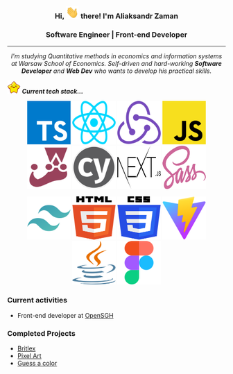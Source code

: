 <h3 align="center"> Hi, <img src="https://raw.githubusercontent.com/ABSphreak/ABSphreak/master/gifs/Hi.gif" width="30px"> there! I'm Aliaksandr Zaman</h3>
<h3 align="center">Software Engineer | Front-end Developer</h3>
<hr>
<em>
<p align="center">
I'm studying Quantitative methods in economics and information systems at Warsaw School of Economics.
 Self-driven and hard-working <b>Software Developer</b> and <b>Web Dev</b>
who wants to develop his practical skills.</p>
</em>


<img src="icons/star.webp" width="30px">&nbsp;***Current tech stack...***
<p align = center>
<img height="100px" width="100px" src="icons/ts-icon.svg" alt="typescript-icon">
<img height="100px" width="100px" src="icons/react-icon.svg" alt="react-icon">
<img height="100px" width="100px" src="icons/redux-icon.svg" alt="redux-icon">
<img height="100px" width="100px" src="icons/javascript-icon.svg" alt="java-script-icon">
<img height="100px" width="100px" src="icons/jest-icon.svg" alt="jest-icon">
<img height="100px" width="100px" src="icons/cypress-icon.svg" alt="cypress-icon">
<img height="100px" width="100px" src="icons/nextjs-icon.svg" alt="nextjs-icon">
<img height="100px" width="100px" src="icons/sass-icon.svg" alt="sass-icon">




</p>
<p style='text-align: center'>
<img height="100px" width="100px" src="icons/tailwind-icon.svg" alt="tailwind-icon">
<img height="100px" width="100px" src="icons/html-5-icon.svg" alt="html5-icon">
<img height="100px" width="100px" src="icons/css-3-icon.svg" alt="css-icon">
<img height="100px" width="100px" src="icons/vite-icon.svg" alt="vite-icon">
<img height="100px" width="100px" src="icons/java-icon.svg" alt="java-icon">
<img height="100px" width="100px" src="icons/figma-icon.svg" alt="figma-icon">
</p>

<h3>Current activities</h3>
<ul>
<li>Front-end developer at  <a href="https://github.com/OpenSGH">OpenSGH</a></li>
</ul>

<h3>Completed Projects</h3>
<ul>
<li><a href="https://aliaksandrzaman.github.io/britlex/">Britlex</a></li>
<li><a href="https://aliaksandrzaman.github.io/pixelArt/">Pixel Art</a></li>
<li><a href="https://aliaksandrzaman.github.io/guess-a-color/">Guess a color</a></li>
</ul>

